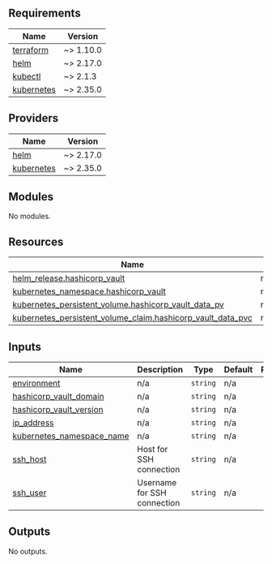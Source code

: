 <!-- BEGIN_TF_DOCS -->
## Requirements

| Name | Version |
|------|---------|
| <a name="requirement_terraform"></a> [terraform](#requirement\_terraform) | ~> 1.10.0 |
| <a name="requirement_helm"></a> [helm](#requirement\_helm) | ~> 2.17.0 |
| <a name="requirement_kubectl"></a> [kubectl](#requirement\_kubectl) | ~> 2.1.3 |
| <a name="requirement_kubernetes"></a> [kubernetes](#requirement\_kubernetes) | ~> 2.35.0 |

## Providers

| Name | Version |
|------|---------|
| <a name="provider_helm"></a> [helm](#provider\_helm) | ~> 2.17.0 |
| <a name="provider_kubernetes"></a> [kubernetes](#provider\_kubernetes) | ~> 2.35.0 |

## Modules

No modules.

## Resources

| Name | Type |
|------|------|
| [helm_release.hashicorp_vault](https://registry.terraform.io/providers/hashicorp/helm/latest/docs/resources/release) | resource |
| [kubernetes_namespace.hashicorp_vault](https://registry.terraform.io/providers/hashicorp/kubernetes/latest/docs/resources/namespace) | resource |
| [kubernetes_persistent_volume.hashicorp_vault_data_pv](https://registry.terraform.io/providers/hashicorp/kubernetes/latest/docs/resources/persistent_volume) | resource |
| [kubernetes_persistent_volume_claim.hashicorp_vault_data_pvc](https://registry.terraform.io/providers/hashicorp/kubernetes/latest/docs/resources/persistent_volume_claim) | resource |

## Inputs

| Name | Description | Type | Default | Required |
|------|-------------|------|---------|:--------:|
| <a name="input_environment"></a> [environment](#input\_environment) | n/a | `string` | n/a | yes |
| <a name="input_hashicorp_vault_domain"></a> [hashicorp\_vault\_domain](#input\_hashicorp\_vault\_domain) | n/a | `string` | n/a | yes |
| <a name="input_hashicorp_vault_version"></a> [hashicorp\_vault\_version](#input\_hashicorp\_vault\_version) | n/a | `string` | n/a | yes |
| <a name="input_ip_address"></a> [ip\_address](#input\_ip\_address) | n/a | `string` | n/a | yes |
| <a name="input_kubernetes_namespace_name"></a> [kubernetes\_namespace\_name](#input\_kubernetes\_namespace\_name) | n/a | `string` | n/a | yes |
| <a name="input_ssh_host"></a> [ssh\_host](#input\_ssh\_host) | Host for SSH connection | `string` | n/a | yes |
| <a name="input_ssh_user"></a> [ssh\_user](#input\_ssh\_user) | Username for SSH connection | `string` | n/a | yes |

## Outputs

No outputs.
<!-- END_TF_DOCS -->